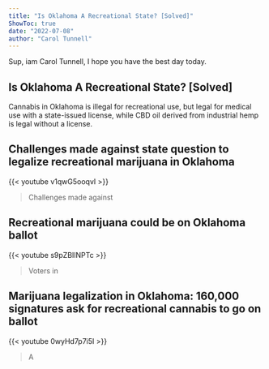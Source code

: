 ```yaml
---
title: "Is Oklahoma A Recreational State? [Solved]"
ShowToc: true 
date: "2022-07-08"
author: "Carol Tunnell" 
---
```


Sup, iam Carol Tunnell, I hope you have the best day today.
## Is Oklahoma A Recreational State? [Solved]
Cannabis in Oklahoma is illegal for recreational use, but legal for medical use with a state-issued license, while CBD oil derived from industrial hemp is legal without a license.

## Challenges made against state question to legalize recreational marijuana in Oklahoma
{{< youtube v1qwG5ooqvI >}}
>Challenges made against 

## Recreational marijuana could be on Oklahoma ballot
{{< youtube s9pZBIlNPTc >}}
>Voters in 

## Marijuana legalization in Oklahoma: 160,000 signatures ask for recreational cannabis to go on ballot
{{< youtube 0wyHd7p7i5I >}}
>A 

